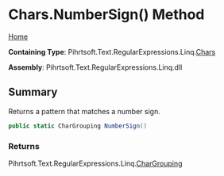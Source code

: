 # Chars\.NumberSign\(\) Method

[Home](../../../../../../README.md)

**Containing Type**: Pihrtsoft\.Text\.RegularExpressions\.Linq\.[Chars](../README.md)

**Assembly**: Pihrtsoft\.Text\.RegularExpressions\.Linq\.dll

## Summary

Returns a pattern that matches a number sign\.

```csharp
public static CharGrouping NumberSign()
```

### Returns

Pihrtsoft\.Text\.RegularExpressions\.Linq\.[CharGrouping](../../CharGrouping/README.md)

